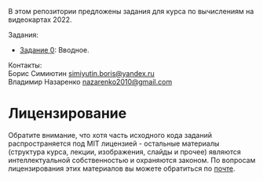 В этом репозитории предложены задания для курса по вычислениям на видеокартах 2022.

Задания:

- [Задание 0](https://github.com/GPGPUCourse/GPGPUTasks2022/tree/task00): Вводное.

Контакты:  
Борис Симиютин simiyutin.boris@yandex.ru  
Владимир Назаренко nazarenko2010@gmail.com  


Лицензирование
======

Обратите внимание, что хотя часть исходного кода заданий распространяется под MIT лицензией - остальные материалы (структура курса, лекции, изображения, слайды и прочее) являются интеллектуальной собственностью и охраняются законом. По вопросам лицензирования этих материалов вы можете обратиться по [почте](mailto:PolarHare@gmail.com).
